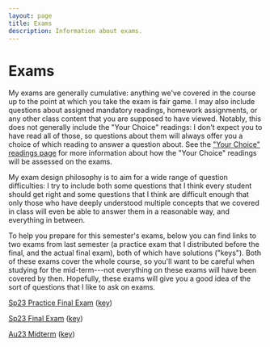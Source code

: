 ```yaml
---
layout: page
title: Exams
description: Information about exams.
---
```


# Exams

My exams are generally cumulative: anything
we've covered in the course up to the point at
which you take the exam is fair game. I may also
include questions about assigned mandatory readings,
homework assignments, or any other class content
that you are supposed to have viewed. Notably,
this does not generally include the "Your Choice"
readings: I don't expect you to have read all of those,
so questions about them will always offer you a choice
of which reading to answer a question about.
See the ["Your Choice" readings page](../projects/optional-readings.html)
for more information about how the "Your Choice" readings will
be assessed on the exams.

My exam design philosophy is to aim for a wide range
of question difficulties: I try to include both some questions
that I think every student should get right and some questions
that I think are difficult enough that only those who have deeply
understood multiple concepts that we covered in class will even be
able to answer them in a reasonable way, and everything in between.

To help you prepare for this semester's exams, below you can find
links to two exams from last semester (a practice exam that I distributed
before the final, and the actual final exam), both of which have
solutions ("keys"). Both of these exams cover the whole course, so
you'll want to be careful when studying for the mid-term---not everything
on these exams will have been covered by then. Hopefully, these exams
will give you a good idea of the sort of questions that I like to
ask on exams.

[Sp23 Practice Final Exam](../assets/practice-sp23.pdf) ([key](../assets/practice-sp23-key.pdf))

[Sp23 Final Exam](../assets/exam-sp23.pdf) ([key](../assets/exam-sp23-key.pdf))

[Au23 Midterm](../assets/au23-midterm.pdf) ([key](../assets/au23-midterm-key.pdf))